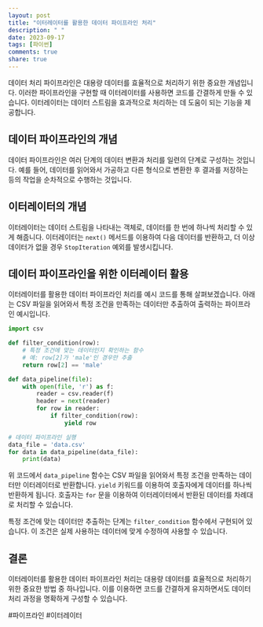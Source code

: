 ```yaml
---
layout: post
title: "이터레이터를 활용한 데이터 파이프라인 처리"
description: " "
date: 2023-09-17
tags: [파이썬]
comments: true
share: true
---
```


데이터 처리 파이프라인은 대용량 데이터를 효율적으로 처리하기 위한 중요한 개념입니다. 이러한 파이프라인을 구현할 때 이터레이터를 사용하면 코드를 간결하게 만들 수 있습니다. 이터레이터는 데이터 스트림을 효과적으로 처리하는 데 도움이 되는 기능을 제공합니다.

## 데이터 파이프라인의 개념

데이터 파이프라인은 여러 단계의 데이터 변환과 처리를 일련의 단계로 구성하는 것입니다. 예를 들어, 데이터를 읽어와서 가공하고 다른 형식으로 변환한 후 결과를 저장하는 등의 작업을 순차적으로 수행하는 것입니다.

## 이터레이터의 개념

이터레이터는 데이터 스트림을 나타내는 객체로, 데이터를 한 번에 하나씩 처리할 수 있게 해줍니다. 이터레이터는 `next()` 메서드를 이용하여 다음 데이터를 반환하고, 더 이상 데이터가 없을 경우 `StopIteration` 예외를 발생시킵니다.

## 데이터 파이프라인을 위한 이터레이터 활용

이터레이터를 활용한 데이터 파이프라인 처리를 예시 코드를 통해 살펴보겠습니다. 아래는 CSV 파일을 읽어와서 특정 조건을 만족하는 데이터만 추출하여 출력하는 파이프라인 예시입니다.

```python
import csv

def filter_condition(row):
    # 특정 조건에 맞는 데이터인지 확인하는 함수
    # 예: row[2]가 'male'인 경우만 추출
    return row[2] == 'male'

def data_pipeline(file):
    with open(file, 'r') as f:
        reader = csv.reader(f)
        header = next(reader)
        for row in reader:
            if filter_condition(row):
                yield row

# 데이터 파이프라인 실행
data_file = 'data.csv'
for data in data_pipeline(data_file):
    print(data)
```

위 코드에서 `data_pipeline` 함수는 CSV 파일을 읽어와서 특정 조건을 만족하는 데이터만 이터레이터로 반환합니다. `yield` 키워드를 이용하여 호출자에게 데이터를 하나씩 반환하게 됩니다. 호출자는 `for` 문을 이용하여 이터레이터에서 반환된 데이터를 차례대로 처리할 수 있습니다.

특정 조건에 맞는 데이터만 추출하는 단계는 `filter_condition` 함수에서 구현되어 있습니다. 이 조건은 실제 사용하는 데이터에 맞게 수정하여 사용할 수 있습니다.

## 결론

이터레이터를 활용한 데이터 파이프라인 처리는 대용량 데이터를 효율적으로 처리하기 위한 중요한 방법 중 하나입니다. 이를 이용하면 코드를 간결하게 유지하면서도 데이터 처리 과정을 명확하게 구성할 수 있습니다.

#파이프라인 #이터레이터